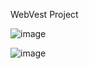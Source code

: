 WebVest Project

![image](https://github.com/igormarinho98/webvest/assets/35459531/058563a3-a00a-4dd3-b676-6042d95f0afb)

![image](https://github.com/igormarinho98/webvest/assets/35459531/0785b835-ee2d-4a45-ae3a-a574e376349e)
